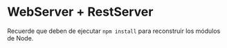 # WebServer + RestServer

Recuerde que deben de ejecutar ```npm install``` para reconstruir los
módulos de Node.
